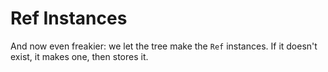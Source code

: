# Ref Instances

And now even freakier: we let the tree make the `Ref` instances.
If it doesn't exist, it makes one, then stores it.

```{literalinclude} ../../examples/ref_instances/__init__.py
```
